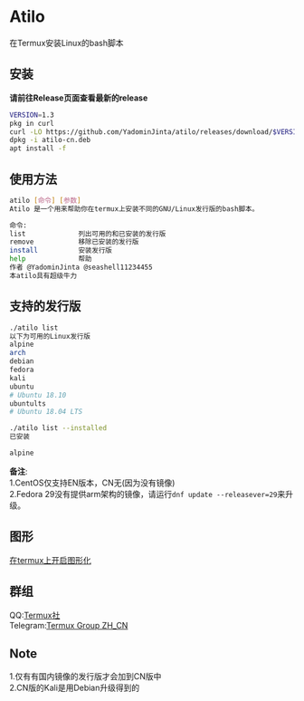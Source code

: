 # Atilo
在Termux安装Linux的bash脚本

## 安装
**请前往Release页面查看最新的release**
``` bash
VERSION=1.3
pkg in curl
curl -LO https://github.com/YadominJinta/atilo/releases/download/$VERSION/atilo-cn.deb
dpkg -i atilo-cn.deb
apt install -f
```

## 使用方法
``` bash
atilo [命令] [参数]
Atilo 是一个用来帮助你在termux上安装不同的GNU/Linux发行版的bash脚本。

命令:
list             列出可用的和已安装的发行版
remove           移除已安装的发行版
install          安装发行版
help             帮助
作者 @YadominJinta @seashell11234455
本atilo具有超级牛力
```

## 支持的发行版
``` bash
./atilo list
以下为可用的Linux发行版
alpine
arch
debian
fedora
kali
ubuntu
# Ubuntu 18.10
ubuntults
# Ubuntu 18.04 LTS

./atilo list --installed
已安装

alpine
```
**备注**:  
1.CentOS仅支持EN版本，CN无(因为没有镜像)  
2.Fedora 29没有提供arm架构的镜像，请运行`dnf update --releasever=29`来升级。  
## 图形
[在termux上开启图形化](https://yadominjinta.github.io/2018/07/30/GUI-on-termux.html)


## 群组
QQ:[Termux社](https://jq.qq.com/?_wv=1027&k=5jGvbsU)  
Telegram:[Termux Group ZH_CN](https://t.me/joinchat/EBPa7EI3VrfhsRu-6iJ1yw)

## Note
1.仅有有国内镜像的发行版才会加到CN版中  
2.CN版的Kali是用Debian升级得到的


